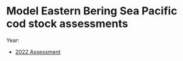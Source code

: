 # Model Eastern Bering Sea Pacific cod stock assessments

Year:
* [2022 Assessment](2022_ASSESSMENT) 
